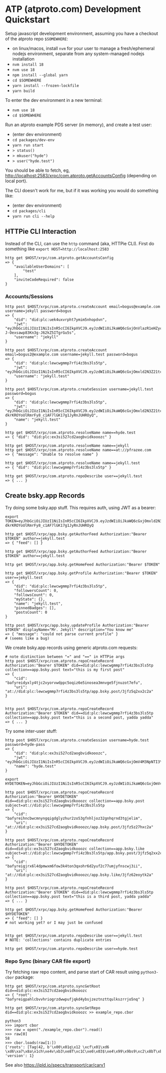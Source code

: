 
ATP (atproto.com) Development Quickstart
========================================

Setup javascript development environment, assuming you have a checkout of the atproto repo `$SOMEWHERE`:

- on linux/macos, install `nvm` for your user to manage a fresh/ephemeral
  nodejs environment, separate from any system-managed nodejs installation
- `nvm install 18`
- `nvm use 18`
- `npm install --global yarn`
- `cd $SOMEWHERE`
- `yarn install --frozen-lockfile`
- `yarn build`

To enter the dev environment in a new terminal:

- `nvm use 18`
- `cd $SOMEWHERE`

Run an atproto example PDS server (in memory), and create a test user:

- (enter dev environment)
- `cd packages/dev-env`
- `yarn run start`
- `> status()`
- `> mkuser("hyde")`
- `> user("hyde.test")`

You should be able to fetch, eg, <http://localhost:2583/xrpc/com.atproto.getAccountsConfig> (depending on local port).

The CLI doesn't work for me, but if it was working you would do something like:

- (enter dev environment)
- `cd packages/cli`
- `yarn run cli --help`

## HTTPie CLI Interaction

Instead of the CLI, can use the `http` command (aka, HTTPie CLI). First do something like `export HOST=http://localhost:2583`

    http get $HOST/xrpc/com.atproto.getAccountsConfig
    => {
        "availableUserDomains": [
            "test"
        ],
        "inviteCodeRequired": false
    }

### Accounts/Sessions

    http post $HOST/xrpc/com.atproto.createAccount email=bogus@example.com username=jekyll password=bogus
    => {
        "did": "did:plc:uek4uxvrpht7ymim5nhopdvn",
        "jwt": "eyJhbGciOiJIUzI1NiIsInR5cCI6IkpXVCJ9.eyJzdWIiOiJkaWQ6cGxjOnVlazR1eHZycGh0N3ltaW01bmhvcGR2biIsImlhdCI6MTY2NjgyNzQ2NH0.788_uqKmglir-J-Oexsawp83Kn3g-J62kZ5ITgrGu5s",
        "username": "jekyll"
    }

    http post $HOST/xrpc/com.atproto.createAccount email=bogus2@example.com username=jekyll.test password=bogus
    => {
        "did": "did:plc:lewcwgmmp7rfi4z3bs3ls5tp",
        "jwt": "eyJhbGciOiJIUzI1NiIsInR5cCI6IkpXVCJ9.eyJzdWIiOiJkaWQ6cGxjOmxld2N3Z21tcDdyZmk0ejNiczNsczV0cCIsImlhdCI6MTY2NjgyNzczNn0.S2IaqAS1bx6XzLpz7WybwGbUCsex4zPlMNm1sRKyzh0",
        "username": "jekyll.test"
    }

    http post $HOST/xrpc/com.atproto.createSession username=jekyll.test password=bogus
    => {
        "did": "did:plc:lewcwgmmp7rfi4z3bs3ls5tp",
        "jwt": "eyJhbGciOiJIUzI1NiIsInR5cCI6IkpXVCJ9.eyJzdWIiOiJkaWQ6cGxjOmxld2N3Z21tcDdyZmk0ejNiczNsczV0cCIsImlhdCI6MTY2NjgyODIwMH0.Bo-dkrKROYoUlRmrFy8_c1AF7lGK17g1JyRnJUHROyQ",
        "name": "jekyll.test"
    }

    http get $HOST/xrpc/com.atproto.resolveName name==hyde.test
    => { "did": "did:plc:ex3si527cd2aogbvidkooozc" }

    http get $HOST/xrpc/com.atproto.resolveName name==jekyll
    http get $HOST/xrpc/com.atproto.resolveName name==at://pfrazee.com
    => { "message": "Unable to resolve name" }

    http get $HOST/xrpc/com.atproto.resolveName name==jekyll.test
    => { "did": "did:plc:lewcwgmmp7rfi4z3bs3ls5tp" }

    http get $HOST/xrpc/com.atproto.repoDescribe user==jekyll.test
    => { ... }

## Create bsky.app Records

Try doing some bsky.app stuff. This requires auth, using JWT as a bearer:

    export TOKEN=eyJhbGciOiJIUzI1NiIsInR5cCI6IkpXVCJ9.eyJzdWIiOiJkaWQ6cGxjOmxld2N3Z21tcDdyZmk0ejNiczNsczV0cCIsImlhdCI6MTY2NjgyODIwMH0.Bo-dkrKROYoUlRmrFy8_c1AF7lGK17g1JyRnJUHROyQ

    http get $HOST/xrpc/app.bsky.getAuthorFeed Authorization:"Bearer $TOKEN" author==jekyll.test
    => { "feed": [] }

    http get $HOST/xrpc/app.bsky.getAuthorFeed Authorization:"Bearer $TOKEN" author==jekyll.test

    http get $HOST/xrpc/app.bsky.getHomeFeed Authorization:"Bearer $TOKEN"

    http get $HOST/xrpc/app.bsky.getProfile Authorization:"Bearer $TOKEN" user==jekyll.test
    => {
        "did": "did:plc:lewcwgmmp7rfi4z3bs3ls5tp",
        "followersCount": 0,
        "followsCount": 0,
        "myState": {},
        "name": "jekyll.test",
        "pinnedBadges": [],
        "postsCount": 0
    }

    http post $HOST/xrpc/app.bsky.updateProfile Authorization:"Bearer $TOKEN" displayName="Mr. Jekyll" description="You know me"
    => { "message": "could not parse current profile" }
    # (seems like a bug)

We create bsky.app records using generic atproto.com requests:

    # note distinction between "=" and "==" in HTTPie args
    http post $HOST/xrpc/com.atproto.repoCreateRecord Authorization:"Bearer $TOKEN" did==did:plc:lewcwgmmp7rfi4z3bs3ls5tp collection==app.bsky.post text="this is my first post"
    => {
        "cid": "bafyreidyxly4tjc2vyorvwdppc5oqiz6e5inosea3mnvge5fjnuzot7efu",
        "uri": "at://did:plc:lewcwgmmp7rfi4z3bs3ls5tp/app.bsky.post/3jfz5q2xx2c2a"
    }


    http post $HOST/xrpc/com.atproto.repoCreateRecord Authorization:"Bearer $TOKEN" did==did:plc:lewcwgmmp7rfi4z3bs3ls5tp collection==app.bsky.post text="this is a second post, yadda yadda"
    => { ... }

Try some inter-user stuff:

    http post $HOST/xrpc/com.atproto.createSession username=hyde.test password=hyde-pass
    => {
        "did": "did:plc:ex3si527cd2aogbvidkooozc",
        "jwt": "eyJhbGciOiJIUzI1NiIsInR5cCI6IkpXVCJ9.eyJzdWIiOiJkaWQ6cGxjOmV4M3NpNTI3Y2QyYW9nYnZpZGtvb296YyIsImlhdCI6MTY2NjgyOTM5M30.UvZgTqvaJICONa1wIUT1bny7u3hqVAqWhWy3qeuyZrE",
        "name": "hyde.test"
    }

    export HYDETOKEN=eyJhbGciOiJIUzI1NiIsInR5cCI6IkpXVCJ9.eyJzdWIiOiJkaWQ6cGxjOmV4M3NpNTI3Y2QyYW9nYnZpZGtvb296YyIsImlhdCI6MTY2NjgyOTM5M30.UvZgTqvaJICONa1wIUT1bny7u3hqVAqWhWy3qeuyZrE

    http post $HOST/xrpc/com.atproto.repoCreateRecord Authorization:"Bearer $HYDETOKEN" did==did:plc:ex3si527cd2aogbvidkooozc collection==app.bsky.post subject=at://did:plc:lewcwgmmp7rfi4z3bs3ls5tp
    => {
        "cid": "bafyreihncbwcmnyngqigdglyzhur2zo53gfnhljoz32gnhqrnd3tgjelim",
        "uri": "at://did:plc:ex3si527cd2aogbvidkooozc/app.bsky.post/3jfz5z27hxc2a"
    }

    http post $HOST/xrpc/com.atproto.repoCreateRecord Authorization:"Bearer $HYDETOKEN" did==did:plc:ex3si527cd2aogbvidkooozc collection==app.bsky.like subject=at://did:plc:lewcwgmmp7rfi4z3bs3ls5tp/app.bsky.post/3jfz5q2xx2c2a
    => {
        "cid": "bafyreigjrx6l4dpmwxm6fow3k4ton3qxohr6d2yuf2c77umjyfnscwj3ii",
        "uri": "at://did:plc:ex3si527cd2aogbvidkooozc/app.bsky.like/3jfz62eoytk2a"
    }

    http post $HOST/xrpc/com.atproto.repoCreateRecord Authorization:"Bearer $TOKEN" did==did:plc:lewcwgmmp7rfi4z3bs3ls5tp collection==app.bsky.post text="this is a third post, yadda yadda"
    => { ... }

    http get $HOST/xrpc/app.bsky.getHomeFeed Authorization:"Bearer $HYDETOKEN"
    => { "feed": [] }
    # not working yet? or I may just be confused


    http get $HOST/xrpc/com.atproto.repoDescribe user==jekyll.test
    # NOTE: 'collections' contains duplicate entries

    http get $HOST/xrpc/com.atproto.repoDescribe user==hyde.test

### Repo Sync (binary CAR file export)

Try fetching raw repo content, and parse start of CAR result using `python3-cbor` package:

    http get $HOST/xrpc/com.atproto.syncGetRoot did==did:plc:ex3si527cd2aogbvidkooozc
    => { "root": "bafyreigpahlcbvvhriogrzdwwpufjqkd4ybsjzeztnzttqulkszrrjo5nq" }

    http get $HOST/xrpc/com.atproto.syncGetRepo did==did:plc:ex3si527cd2aogbvidkooozc >> example_repo.cbor

    python3
    >>> import cbor
    >>> raw = open("./example_repo.cbor").read()
    >>> raw[0]
    58
    >>> cbor.loads(raw[1:])
    {'roots': [Tag(42, b'\x00\x01q\x12 \xcf\x01\xd6 \xd6\xa7\x8a\x1ch\xe4v\xb3\xe8T\xc1C\xe6\x03$\xe4\x99\x9bs9\xc2\x8bT\xb3\x18\xa5\xddl')], 'version': 1}
    
 See also <https://ipld.io/specs/transport/car/carv1>
